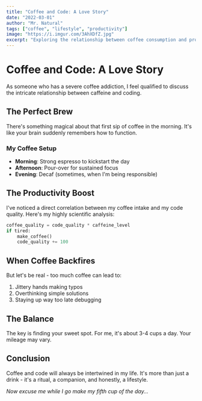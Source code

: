 ```yaml
---
title: "Coffee and Code: A Love Story"
date: "2022-03-01"
author: "Mr. Natural"
tags: ["coffee", "lifestyle", "productivity"]
image: "https://i.imgur.com/3AhXDfZ.jpg"
excerpt: "Exploring the relationship between coffee consumption and programming productivity, from a self-proclaimed coffee addict."
---
```


# Coffee and Code: A Love Story

As someone who has a severe coffee addiction, I feel qualified to discuss the intricate relationship between caffeine and coding.

## The Perfect Brew

There's something magical about that first sip of coffee in the morning. It's like your brain suddenly remembers how to function.

### My Coffee Setup

- **Morning**: Strong espresso to kickstart the day
- **Afternoon**: Pour-over for sustained focus
- **Evening**: Decaf (sometimes, when I'm being responsible)

## The Productivity Boost

I've noticed a direct correlation between my coffee intake and my code quality. Here's my highly scientific analysis:

```py
coffee_quality = code_quality * caffeine_level
if tired:
    make_coffee()
    code_quality += 100
```

## When Coffee Backfires

But let's be real - too much coffee can lead to:

1. Jittery hands making typos
2. Overthinking simple solutions
3. Staying up way too late debugging

## The Balance

The key is finding your sweet spot. For me, it's about 3-4 cups a day. Your mileage may vary.

## Conclusion

Coffee and code will always be intertwined in my life. It's more than just a drink - it's a ritual, a companion, and honestly, a lifestyle.

_Now excuse me while I go make my fifth cup of the day..._
